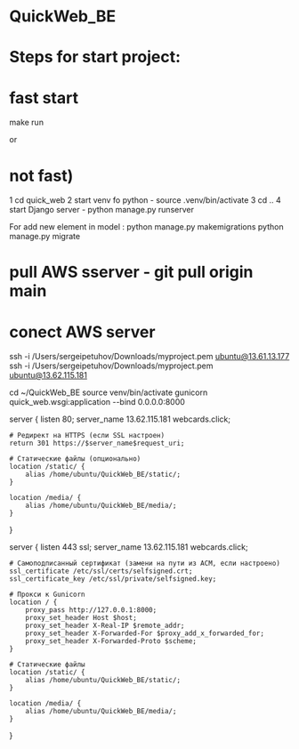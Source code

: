 # QuickWeb_BE

# Steps for start project:

# fast start

make run

or

# not fast)

1 cd quick_web
2 start venv fo python - source .venv/bin/activate
3 cd ..
4 start Django server - python manage.py runserver

For add new element in model : python manage.py makemigrations
python manage.py migrate

# pull AWS sserver - git pull origin main

# conect AWS server

ssh -i /Users/sergeipetuhov/Downloads/myproject.pem ubuntu@13.61.13.177
ssh -i /Users/sergeipetuhov/Downloads/myproject.pem ubuntu@13.62.115.181

cd ~/QuickWeb_BE
source venv/bin/activate
gunicorn quick_web.wsgi:application --bind 0.0.0.0:8000

server {
listen 80;
server_name 13.62.115.181 webcards.click;

    # Редирект на HTTPS (если SSL настроен)
    return 301 https://$server_name$request_uri;

    # Статические файлы (опционально)
    location /static/ {
        alias /home/ubuntu/QuickWeb_BE/static/;
    }

    location /media/ {
        alias /home/ubuntu/QuickWeb_BE/media/;
    }

}

server {
listen 443 ssl;
server_name 13.62.115.181 webcards.click;

    # Самоподписанный сертификат (замени на пути из ACM, если настроено)
    ssl_certificate /etc/ssl/certs/selfsigned.crt;
    ssl_certificate_key /etc/ssl/private/selfsigned.key;

    # Прокси к Gunicorn
    location / {
        proxy_pass http://127.0.0.1:8000;
        proxy_set_header Host $host;
        proxy_set_header X-Real-IP $remote_addr;
        proxy_set_header X-Forwarded-For $proxy_add_x_forwarded_for;
        proxy_set_header X-Forwarded-Proto $scheme;
    }

    # Статические файлы
    location /static/ {
        alias /home/ubuntu/QuickWeb_BE/static/;
    }

    location /media/ {
        alias /home/ubuntu/QuickWeb_BE/media/;
    }

}
